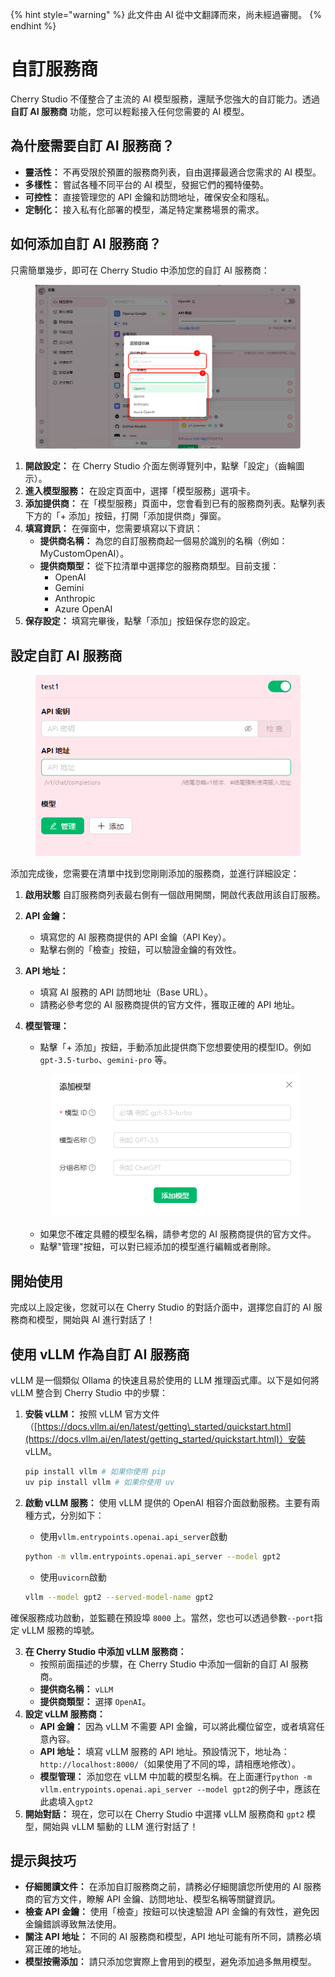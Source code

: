 
{% hint style="warning" %}
此文件由 AI 從中文翻譯而來，尚未經過審閱。
{% endhint %}

# 自訂服務商

Cherry Studio 不僅整合了主流的 AI 模型服務，還賦予您強大的自訂能力。透過 **自訂 AI 服務商** 功能，您可以輕鬆接入任何您需要的 AI 模型。

## 為什麼需要自訂 AI 服務商？

* **靈活性：** 不再受限於預置的服務商列表，自由選擇最適合您需求的 AI 模型。
* **多樣性：** 嘗試各種不同平台的 AI 模型，發掘它們的獨特優勢。
* **可控性：** 直接管理您的 API 金鑰和訪問地址，確保安全和隱私。
* **定制化：** 接入私有化部署的模型，滿足特定業務場景的需求。

## 如何添加自訂 AI 服務商？

只需簡單幾步，即可在 Cherry Studio 中添加您的自訂 AI 服務商：

<figure><img src="../../.gitbook/assets/image (2) (5).png" alt=""><figcaption></figcaption></figure>

1. **開啟設定：** 在 Cherry Studio 介面左側導覽列中，點擊「設定」（齒輪圖示）。
2. **進入模型服務：** 在設定頁面中，選擇「模型服務」選項卡。
3. **添加提供商：** 在「模型服務」頁面中，您會看到已有的服務商列表。點擊列表下方的「+ 添加」按鈕，打開「添加提供商」彈窗。
4. **填寫資訊：** 在彈窗中，您需要填寫以下資訊：
   * **提供商名稱：** 為您的自訂服務商起一個易於識別的名稱（例如：MyCustomOpenAI）。
   * **提供商類型：** 從下拉清單中選擇您的服務商類型。目前支援：
     * OpenAI
     * Gemini
     * Anthropic
     * Azure OpenAI
5. **保存設定：** 填寫完畢後，點擊「添加」按鈕保存您的設定。

## 設定自訂 AI 服務商

<figure><img src="../../.gitbook/assets/image (3) (5) (1).png" alt=""><figcaption></figcaption></figure>

添加完成後，您需要在清單中找到您剛剛添加的服務商，並進行詳細設定：

1. **啟用狀態** 自訂服務商列表最右側有一個啟用開關，開啟代表啟用該自訂服務。
2. **API 金鑰：**
   * 填寫您的 AI 服務商提供的 API 金鑰（API Key）。
   * 點擊右側的「檢查」按鈕，可以驗證金鑰的有效性。
3. **API 地址：**
   * 填寫 AI 服務的 API 訪問地址（Base URL）。
   * 請務必參考您的 AI 服務商提供的官方文件，獲取正確的 API 地址。
4.  **模型管理：**

    * 點擊「+ 添加」按鈕，手動添加此提供商下您想要使用的模型ID。例如 `gpt-3.5-turbo`、`gemini-pro` 等。

    <figure><img src="../../.gitbook/assets/image (4) (5).png" alt=""><figcaption></figcaption></figure>

    * 如果您不確定具體的模型名稱，請參考您的 AI 服務商提供的官方文件。
    * 點擊"管理"按鈕，可以對已經添加的模型進行編輯或者刪除。

## 開始使用

完成以上設定後，您就可以在 Cherry Studio 的對話介面中，選擇您自訂的 AI 服務商和模型，開始與 AI 進行對話了！

## 使用 vLLM 作為自訂 AI 服務商

vLLM 是一個類似 Ollama 的快速且易於使用的 LLM 推理函式庫。以下是如何將 vLLM 整合到 Cherry Studio 中的步驟：

1.  **安裝 vLLM：** 按照 vLLM 官方文件（[https://docs.vllm.ai/en/latest/getting\_started/quickstart.html](https://docs.vllm.ai/en/latest/getting_started/quickstart.html)）安裝 vLLM。

    ```sh
    pip install vllm # 如果你使用 pip
    uv pip install vllm # 如果你使用 uv
    ```
2.  **啟動 vLLM 服務：** 使用 vLLM 提供的 OpenAI 相容介面啟動服務。主要有兩種方式，分別如下：

    * 使用`vllm.entrypoints.openai.api_server`啟動

    ```sh
    python -m vllm.entrypoints.openai.api_server --model gpt2
    ```

    * 使用`uvicorn`啟動

    ```sh
    vllm --model gpt2 --served-model-name gpt2
    ```

確保服務成功啟動，並監聽在預設埠 `8000` 上。當然，您也可以透過參數`--port`指定 vLLM 服務的埠號。

3. **在 Cherry Studio 中添加 vLLM 服務商：**
   * 按照前面描述的步驟，在 Cherry Studio 中添加一個新的自訂 AI 服務商。
   * **提供商名稱：** `vLLM`
   * **提供商類型：** 選擇 `OpenAI`。
4. **設定 vLLM 服務商：**
   * **API 金鑰：** 因為 vLLM 不需要 API 金鑰，可以將此欄位留空，或者填寫任意內容。
   * **API 地址：** 填寫 vLLM 服務的 API 地址。預設情況下，地址為： `http://localhost:8000/`（如果使用了不同的埠，請相應地修改）。
   * **模型管理：** 添加您在 vLLM 中加載的模型名稱。在上面運行`python -m vllm.entrypoints.openai.api_server --model gpt2`的例子中，應該在此處填入`gpt2`
5. **開始對話：** 現在，您可以在 Cherry Studio 中選擇 vLLM 服務商和 `gpt2` 模型，開始與 vLLM 驅動的 LLM 進行對話了！

## 提示與技巧

* **仔細閱讀文件：** 在添加自訂服務商之前，請務必仔細閱讀您所使用的 AI 服務商的官方文件，瞭解 API 金鑰、訪問地址、模型名稱等關鍵資訊。
* **檢查 API 金鑰：** 使用「檢查」按鈕可以快速驗證 API 金鑰的有效性，避免因金鑰錯誤導致無法使用。
* **關注 API 地址：** 不同的 AI 服務商和模型，API 地址可能有所不同，請務必填寫正確的地址。
* **模型按需添加：** 請只添加您實際上會用到的模型，避免添加過多無用模型。